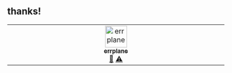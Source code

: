 ## thanks!

<!-- ALL-CONTRIBUTORS-LIST:START - Do not remove or modify this section -->
<!-- prettier-ignore-start -->
<!-- markdownlint-disable -->
<table>
  <tbody>
    <tr>
      <td align="center" valign="top" width="14.28%"><a href="https://github.com/errplanedev"><img src="https://avatars.githubusercontent.com/u/110797323?v=4?s=50" width="50px;" alt="errplane"/><br /><sub><b>errplane</b></sub></a><br /><a href="#ideas-errplanedev" title="Ideas, Planning, & Feedback">🤔</a> <a href="#test-errplanedev" title="Tests">⚠️</a></td>
    </tr>
  </tbody>
</table>

<!-- markdownlint-restore -->
<!-- prettier-ignore-end -->

<!-- ALL-CONTRIBUTORS-LIST:END -->
